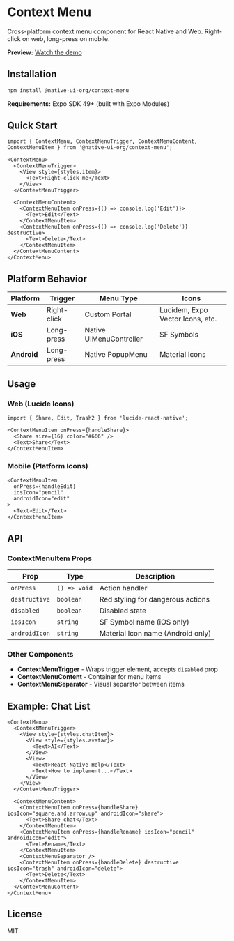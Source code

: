 # Context Menu

Cross-platform context menu component for React Native and Web. Right-click on web, long-press on mobile.

**Preview:** [Watch the demo](https://xbu6gsnzqpqao6cm.public.blob.vercel-storage.com/context-menu/context-menu.mp4)

## Installation

```bash
npm install @native-ui-org/context-menu
```

**Requirements:** Expo SDK 49+ (built with Expo Modules)

## Quick Start

```tsx
import { ContextMenu, ContextMenuTrigger, ContextMenuContent, ContextMenuItem } from '@native-ui-org/context-menu';

<ContextMenu>
  <ContextMenuTrigger>
    <View style={styles.item}>
      <Text>Right-click me</Text>
    </View>
  </ContextMenuTrigger>
  
  <ContextMenuContent>
    <ContextMenuItem onPress={() => console.log('Edit')}>
      <Text>Edit</Text>
    </ContextMenuItem>
    <ContextMenuItem onPress={() => console.log('Delete')} destructive>
      <Text>Delete</Text>
    </ContextMenuItem>
  </ContextMenuContent>
</ContextMenu>
```

## Platform Behavior

| Platform | Trigger | Menu Type | Icons |
|----------|---------|-----------|-------|
| **Web** | Right-click | Custom Portal | Lucidem, Expo Vector Icons, etc. |
| **iOS** | Long-press | Native UIMenuController | SF Symbols |
| **Android** | Long-press | Native PopupMenu | Material Icons |

## Usage

### Web (Lucide Icons)

```tsx
import { Share, Edit, Trash2 } from 'lucide-react-native';

<ContextMenuItem onPress={handleShare}>
  <Share size={16} color="#666" />
  <Text>Share</Text>
</ContextMenuItem>
```

### Mobile (Platform Icons)

```tsx
<ContextMenuItem 
  onPress={handleEdit}
  iosIcon="pencil"
  androidIcon="edit"
>
  <Text>Edit</Text>
</ContextMenuItem>
```

## API

### ContextMenuItem Props

| Prop | Type | Description |
|------|------|-------------|
| `onPress` | `() => void` | Action handler |
| `destructive` | `boolean` | Red styling for dangerous actions |
| `disabled` | `boolean` | Disabled state |
| `iosIcon` | `string` | SF Symbol name (iOS only) |
| `androidIcon` | `string` | Material Icon name (Android only) |

### Other Components

- **ContextMenuTrigger** - Wraps trigger element, accepts `disabled` prop
- **ContextMenuContent** - Container for menu items
- **ContextMenuSeparator** - Visual separator between items

## Example: Chat List

```tsx
<ContextMenu>
  <ContextMenuTrigger>
    <View style={styles.chatItem}>
      <View style={styles.avatar}>
        <Text>AI</Text>
      </View>
      <View>
        <Text>React Native Help</Text>
        <Text>How to implement...</Text>
      </View>
    </View>
  </ContextMenuTrigger>
  
  <ContextMenuContent>
    <ContextMenuItem onPress={handleShare} iosIcon="square.and.arrow.up" androidIcon="share">
      <Text>Share chat</Text>
    </ContextMenuItem>
    <ContextMenuItem onPress={handleRename} iosIcon="pencil" androidIcon="edit">
      <Text>Rename</Text>
    </ContextMenuItem>
    <ContextMenuSeparator />
    <ContextMenuItem onPress={handleDelete} destructive iosIcon="trash" androidIcon="delete">
      <Text>Delete</Text>
    </ContextMenuItem>
  </ContextMenuContent>
</ContextMenu>
```

## License

MIT